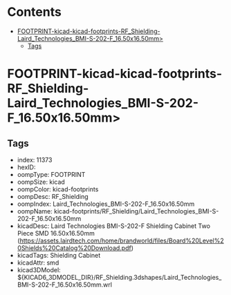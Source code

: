 



Contents
========

* [FOOTPRINT-kicad-kicad-footprints-RF_Shielding-Laird_Technologies_BMI-S-202-F_16.50x16.50mm>](#footprint-kicad-kicad-footprints-rf_shielding-laird_technologies_bmi-s-202-f_1650x1650mm)
	* [Tags](#tags)

# FOOTPRINT-kicad-kicad-footprints-RF_Shielding-Laird_Technologies_BMI-S-202-F_16.50x16.50mm>

## Tags

- index: 11373
- hexID: 
- oompType: FOOTPRINT
- oompSize: kicad
- oompColor: kicad-footprints
- oompDesc: RF_Shielding
- oompIndex: Laird_Technologies_BMI-S-202-F_16.50x16.50mm
- oompName: kicad-footprints/RF_Shielding/Laird_Technologies_BMI-S-202-F_16.50x16.50mm
- kicadDesc: Laird Technologies BMI-S-202-F Shielding Cabinet Two Piece SMD 16.50x16.50mm (https://assets.lairdtech.com/home/brandworld/files/Board%20Level%20Shields%20Catalog%20Download.pdf)
- kicadTags: Shielding Cabinet
- kicadAttr: smd
- kicad3DModel: ${KICAD6_3DMODEL_DIR}/RF_Shielding.3dshapes/Laird_Technologies_BMI-S-202-F_16.50x16.50mm.wrl
